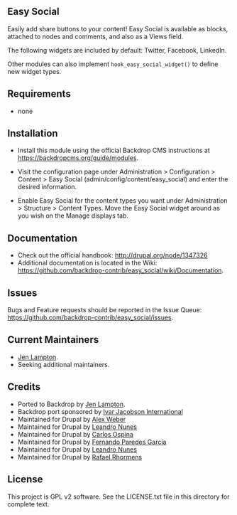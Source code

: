 Easy Social
------------

Easily add share buttons to your content!  Easy Social is available as blocks,
attached to nodes and comments, and also as a Views field.

The following widgets are included by default: Twitter, Facebook, LinkedIn.

Other modules can also implement `hook_easy_social_widget()` to define new
widget types.


Requirements
------------

- none


Installation
------------

- Install this module using the official Backdrop CMS instructions at
  https://backdropcms.org/guide/modules.

- Visit the configuration page under Administration > Configuration > Content >
  Easy Social (admin/config/content/easy_social) and enter the desired
  information.

- Enable Easy Social for the content types you want under Administration >
  Structure > Content Types. Move the Easy Social widget around as you wish on
  the Manage displays tab.


Documentation
-------------

- Check out the official handbook: http://drupal.org/node/1347326
- Additional documentation is located in the Wiki:
  https://github.com/backdrop-contrib/easy_social/wiki/Documentation.


Issues
------

Bugs and Feature requests should be reported in the Issue Queue:
https://github.com/backdrop-contrib/easy_social/issues.


Current Maintainers
-------------------

- [Jen Lampton](https://github.com/jenlampton).
- Seeking additional maintainers.


Credits
-------

- Ported to Backdrop by [Jen Lampton](https://github.com/jenlampton).
- Backdrop port sponsored by [Ivar Jacobson International](https://www.ivarjacobson.com)
- Maintained for Drupal by [Alex Weber](https://www.drupal.org/user/850856)
- Maintained for Drupal by [Leandro Nunes](http://drupal.org/user/324393)
- Maintained for Drupal by [Carlos Ospina](http://drupal.org/user/2448054)
- Maintained for Drupal by [Fernando Paredes García](http://drupal.org/user/125473)
- Maintained for Drupal by [Leandro Nunes](http://drupal.org/user/324393)
- Maintained for Drupal by [Rafael Rhormens](http://drupal.org/user/195603)


License
-------

This project is GPL v2 software.
See the LICENSE.txt file in this directory for complete text.

